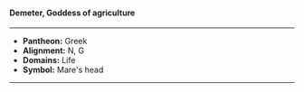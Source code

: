 #### Demeter, Goddess of agriculture
___

- **Pantheon:** Greek
- **Alignment:** N, G
- **Domains:** Life
- **Symbol:** Mare's head
___
